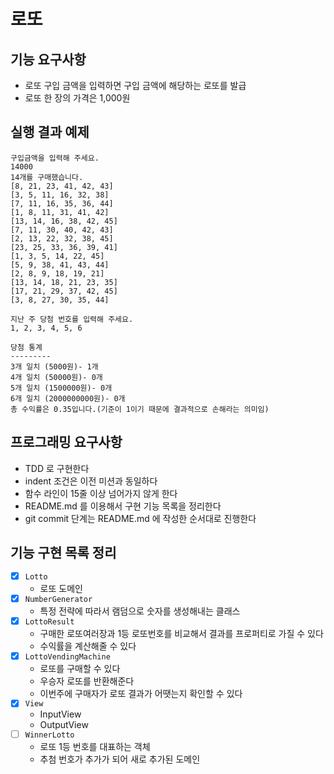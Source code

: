 # 로또

## 기능 요구사항
* 로또 구입 금액을 입력하면 구입 금액에 해당하는 로또를 발급
* 로또 한 장의 가격은 1,000원


## 실행 결과 예제
```text
구입금액을 입력해 주세요.
14000
14개를 구매했습니다.
[8, 21, 23, 41, 42, 43]
[3, 5, 11, 16, 32, 38]
[7, 11, 16, 35, 36, 44]
[1, 8, 11, 31, 41, 42]
[13, 14, 16, 38, 42, 45]
[7, 11, 30, 40, 42, 43]
[2, 13, 22, 32, 38, 45]
[23, 25, 33, 36, 39, 41]
[1, 3, 5, 14, 22, 45]
[5, 9, 38, 41, 43, 44]
[2, 8, 9, 18, 19, 21]
[13, 14, 18, 21, 23, 35]
[17, 21, 29, 37, 42, 45]
[3, 8, 27, 30, 35, 44]

지난 주 당첨 번호를 입력해 주세요.
1, 2, 3, 4, 5, 6

당첨 통계
---------
3개 일치 (5000원)- 1개
4개 일치 (50000원)- 0개
5개 일치 (1500000원)- 0개
6개 일치 (2000000000원)- 0개
총 수익률은 0.35입니다.(기준이 1이기 때문에 결과적으로 손해라는 의미임)
```

## 프로그래밍 요구사항
* TDD 로 구현한다
* indent 조건은 이전 미션과 동일하다
* 함수 라인이 15줄 이상 넘어가지 않게 한다
* README.md 를 이용해서 구현 기능 목록을 정리한다
* git commit 단계는 README.md 에 작성한 순서대로 진행한다

## 기능 구현 목록 정리

* [X] `Lotto`
  *  로또 도메인
* [X] `NumberGenerator`
  * 특정 전략에 따라서 램덤으로 숫자를 생성해내는 클래스
* [X] `LottoResult`
  * 구매한 로또여러장과 1등 로또번호를 비교해서 결과를 프로퍼티로 가질 수 있다
  * 수익률을 계산해줄 수 있다
* [X] `LottoVendingMachine`
  * 로또를 구매할 수 있다
  * 우승자 로또를 반환해준다
  * 이번주에 구매자가 로또 결과가 어땟는지 확인할 수 있다
* [X] `View`
  * InputView
  * OutputView
* [ ] `WinnerLotto`
  * 로또 1등 번호를 대표하는 객체
  * 추첨 번호가 추가가 되어 새로 추가된 도메인